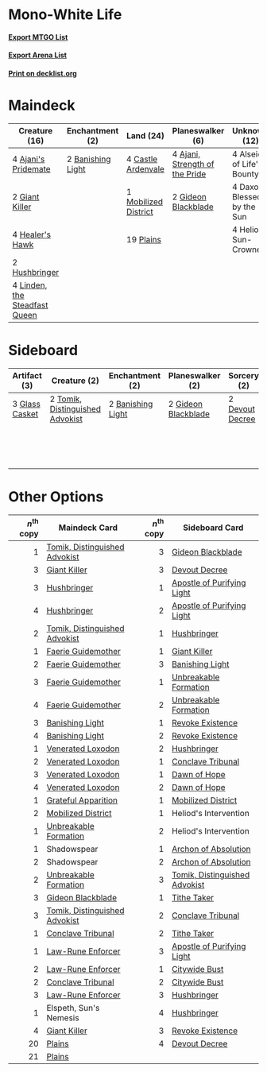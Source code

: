 # Mono-White Life

#### [Export MTGO List](../collection/Mono-White%20Life/Mono-White%20Life.txt)
#### [Export Arena List](../collection/Mono-White%20Life/Mono-White%20Life_arena.txt)
#### [Print on decklist.org](http://decklist.org/?deckmain=4%09Ajani's%20Pridemate%0A4%09Ajani,%20Strength%20of%20the%20Pride%0A4%09Alseid%20of%20Life's%20Bounty%0A2%09Banishing%20Light%0A4%09Castle%20Ardenvale%0A4%09Daxos,%20Blessed%20by%20the%20Sun%0A2%09Giant%20Killer%0A2%09Gideon%20Blackblade%0A4%09Healer's%20Hawk%0A4%09Heliod,%20Sun-Crowned%0A2%09Hushbringer%0A4%09Linden,%20the%20Steadfast%20Queen%0A1%09Mobilized%20District%0A19%09Plains&deckside=2%09Banishing%20Light%0A2%09Devout%20Decree%0A2%09Elspeth%20Conquers%20Death%0A2%09Elspeth,%20Sun's%20Nemesis%0A2%09Gideon%20Blackblade%0A3%09Glass%20Casket%0A2%09Tomik,%20Distinguished%20Advokist)
# Maindeck

|                                             Creature (16)                                              |                                      Enchantment (2)                                       |                                           Land (24)                                           |                                            Planeswalker (6)                                             |       Unknown (12)        |
|--------------------------------------------------------------------------------------------------------|--------------------------------------------------------------------------------------------|-----------------------------------------------------------------------------------------------|---------------------------------------------------------------------------------------------------------|---------------------------|
|4 [Ajani's Pridemate](http://gatherer.wizards.com/Pages/Card/Details.aspx?multiverseid=376241)          |2 [Banishing Light](http://gatherer.wizards.com/Pages/Card/Details.aspx?multiverseid=405135)|4 [Castle Ardenvale](http://gatherer.wizards.com/Pages/Card/Details.aspx?multiverseid=473200)  |4 [Ajani, Strength of the Pride](http://gatherer.wizards.com/Pages/Card/Details.aspx?multiverseid=466756)|4 Alseid of Life's Bounty  |
|2 [Giant Killer](http://gatherer.wizards.com/Pages/Card/Details.aspx?multiverseid=472976)               |                                                                                            |1 [Mobilized District](http://gatherer.wizards.com/Pages/Card/Details.aspx?multiverseid=461176)|2 [Gideon Blackblade](http://gatherer.wizards.com/Pages/Card/Details.aspx?multiverseid=463943)           |4 Daxos, Blessed by the Sun|
|4 [Healer's Hawk](http://gatherer.wizards.com/Pages/Card/Details.aspx?multiverseid=452764)              |                                                                                            |19 [Plains](http://gatherer.wizards.com/Pages/Card/Details.aspx?multiverseid=439856)           |                                                                                                         |4 Heliod, Sun-Crowned      |
|2 [Hushbringer](http://gatherer.wizards.com/Pages/Card/Details.aspx?multiverseid=472980)                |                                                                                            |                                                                                               |                                                                                                         |                           |
|4 [Linden, the Steadfast Queen](http://gatherer.wizards.com/Pages/Card/Details.aspx?multiverseid=472982)|                                                                                            |                                                                                               |                                                                                                         |                           |


# Sideboard

|                                      Artifact (3)                                       |                                               Creature (2)                                               |                                      Enchantment (2)                                       |                                       Planeswalker (2)                                       |                                       Sorcery (2)                                        |      Unknown (4)       |
|-----------------------------------------------------------------------------------------|----------------------------------------------------------------------------------------------------------|--------------------------------------------------------------------------------------------|----------------------------------------------------------------------------------------------|------------------------------------------------------------------------------------------|------------------------|
|3 [Glass Casket](http://gatherer.wizards.com/Pages/Card/Details.aspx?multiverseid=472977)|2 [Tomik, Distinguished Advokist](http://gatherer.wizards.com/Pages/Card/Details.aspx?multiverseid=460961)|2 [Banishing Light](http://gatherer.wizards.com/Pages/Card/Details.aspx?multiverseid=405135)|2 [Gideon Blackblade](http://gatherer.wizards.com/Pages/Card/Details.aspx?multiverseid=463943)|2 [Devout Decree](http://gatherer.wizards.com/Pages/Card/Details.aspx?multiverseid=466767)|2 Elspeth Conquers Death|
|                                                                                         |                                                                                                          |                                                                                            |                                                                                              |                                                                                          |2 Elspeth, Sun's Nemesis|


# Other Options

|*n*<sup>th</sup> copy|                                             Maindeck Card                                              |*n*<sup>th</sup> copy|                                             Sideboard Card                                             |
|--------------------:|--------------------------------------------------------------------------------------------------------|--------------------:|--------------------------------------------------------------------------------------------------------|
|                    1|[Tomik, Distinguished Advokist](http://gatherer.wizards.com/Pages/Card/Details.aspx?multiverseid=460961)|                    3|[Gideon Blackblade](http://gatherer.wizards.com/Pages/Card/Details.aspx?multiverseid=463943)            |
|                    3|[Giant Killer](http://gatherer.wizards.com/Pages/Card/Details.aspx?multiverseid=472976)                 |                    3|[Devout Decree](http://gatherer.wizards.com/Pages/Card/Details.aspx?multiverseid=466767)                |
|                    3|[Hushbringer](http://gatherer.wizards.com/Pages/Card/Details.aspx?multiverseid=472980)                  |                    1|[Apostle of Purifying Light](http://gatherer.wizards.com/Pages/Card/Details.aspx?multiverseid=466760)   |
|                    4|[Hushbringer](http://gatherer.wizards.com/Pages/Card/Details.aspx?multiverseid=472980)                  |                    2|[Apostle of Purifying Light](http://gatherer.wizards.com/Pages/Card/Details.aspx?multiverseid=466760)   |
|                    2|[Tomik, Distinguished Advokist](http://gatherer.wizards.com/Pages/Card/Details.aspx?multiverseid=460961)|                    1|[Hushbringer](http://gatherer.wizards.com/Pages/Card/Details.aspx?multiverseid=472980)                  |
|                    1|[Faerie Guidemother](http://gatherer.wizards.com/Pages/Card/Details.aspx?multiverseid=472973)           |                    1|[Giant Killer](http://gatherer.wizards.com/Pages/Card/Details.aspx?multiverseid=472976)                 |
|                    2|[Faerie Guidemother](http://gatherer.wizards.com/Pages/Card/Details.aspx?multiverseid=472973)           |                    3|[Banishing Light](http://gatherer.wizards.com/Pages/Card/Details.aspx?multiverseid=405135)              |
|                    3|[Faerie Guidemother](http://gatherer.wizards.com/Pages/Card/Details.aspx?multiverseid=472973)           |                    1|[Unbreakable Formation](http://gatherer.wizards.com/Pages/Card/Details.aspx?multiverseid=457173)        |
|                    4|[Faerie Guidemother](http://gatherer.wizards.com/Pages/Card/Details.aspx?multiverseid=472973)           |                    2|[Unbreakable Formation](http://gatherer.wizards.com/Pages/Card/Details.aspx?multiverseid=457173)        |
|                    3|[Banishing Light](http://gatherer.wizards.com/Pages/Card/Details.aspx?multiverseid=405135)              |                    1|[Revoke Existence](http://gatherer.wizards.com/Pages/Card/Details.aspx?multiverseid=378397)             |
|                    4|[Banishing Light](http://gatherer.wizards.com/Pages/Card/Details.aspx?multiverseid=405135)              |                    2|[Revoke Existence](http://gatherer.wizards.com/Pages/Card/Details.aspx?multiverseid=378397)             |
|                    1|[Venerated Loxodon](http://gatherer.wizards.com/Pages/Card/Details.aspx?multiverseid=452780)            |                    2|[Hushbringer](http://gatherer.wizards.com/Pages/Card/Details.aspx?multiverseid=472980)                  |
|                    2|[Venerated Loxodon](http://gatherer.wizards.com/Pages/Card/Details.aspx?multiverseid=452780)            |                    1|[Conclave Tribunal](http://gatherer.wizards.com/Pages/Card/Details.aspx?multiverseid=452756)            |
|                    3|[Venerated Loxodon](http://gatherer.wizards.com/Pages/Card/Details.aspx?multiverseid=452780)            |                    1|[Dawn of Hope](http://gatherer.wizards.com/Pages/Card/Details.aspx?multiverseid=452758)                 |
|                    4|[Venerated Loxodon](http://gatherer.wizards.com/Pages/Card/Details.aspx?multiverseid=452780)            |                    2|[Dawn of Hope](http://gatherer.wizards.com/Pages/Card/Details.aspx?multiverseid=452758)                 |
|                    1|[Grateful Apparition](http://gatherer.wizards.com/Pages/Card/Details.aspx?multiverseid=460944)          |                    1|[Mobilized District](http://gatherer.wizards.com/Pages/Card/Details.aspx?multiverseid=461176)           |
|                    2|[Mobilized District](http://gatherer.wizards.com/Pages/Card/Details.aspx?multiverseid=461176)           |                    1|Heliod's Intervention                                                                                   |
|                    1|[Unbreakable Formation](http://gatherer.wizards.com/Pages/Card/Details.aspx?multiverseid=457173)        |                    2|Heliod's Intervention                                                                                   |
|                    1|Shadowspear                                                                                             |                    1|[Archon of Absolution](http://gatherer.wizards.com/Pages/Card/Details.aspx?multiverseid=472965)         |
|                    2|Shadowspear                                                                                             |                    2|[Archon of Absolution](http://gatherer.wizards.com/Pages/Card/Details.aspx?multiverseid=472965)         |
|                    2|[Unbreakable Formation](http://gatherer.wizards.com/Pages/Card/Details.aspx?multiverseid=457173)        |                    3|[Tomik, Distinguished Advokist](http://gatherer.wizards.com/Pages/Card/Details.aspx?multiverseid=460961)|
|                    3|[Gideon Blackblade](http://gatherer.wizards.com/Pages/Card/Details.aspx?multiverseid=463943)            |                    1|[Tithe Taker](http://gatherer.wizards.com/Pages/Card/Details.aspx?multiverseid=457171)                  |
|                    3|[Tomik, Distinguished Advokist](http://gatherer.wizards.com/Pages/Card/Details.aspx?multiverseid=460961)|                    2|[Conclave Tribunal](http://gatherer.wizards.com/Pages/Card/Details.aspx?multiverseid=452756)            |
|                    1|[Conclave Tribunal](http://gatherer.wizards.com/Pages/Card/Details.aspx?multiverseid=452756)            |                    2|[Tithe Taker](http://gatherer.wizards.com/Pages/Card/Details.aspx?multiverseid=457171)                  |
|                    1|[Law-Rune Enforcer](http://gatherer.wizards.com/Pages/Card/Details.aspx?multiverseid=460947)            |                    3|[Apostle of Purifying Light](http://gatherer.wizards.com/Pages/Card/Details.aspx?multiverseid=466760)   |
|                    2|[Law-Rune Enforcer](http://gatherer.wizards.com/Pages/Card/Details.aspx?multiverseid=460947)            |                    1|[Citywide Bust](http://gatherer.wizards.com/Pages/Card/Details.aspx?multiverseid=452754)                |
|                    2|[Conclave Tribunal](http://gatherer.wizards.com/Pages/Card/Details.aspx?multiverseid=452756)            |                    2|[Citywide Bust](http://gatherer.wizards.com/Pages/Card/Details.aspx?multiverseid=452754)                |
|                    3|[Law-Rune Enforcer](http://gatherer.wizards.com/Pages/Card/Details.aspx?multiverseid=460947)            |                    3|[Hushbringer](http://gatherer.wizards.com/Pages/Card/Details.aspx?multiverseid=472980)                  |
|                    1|Elspeth, Sun's Nemesis                                                                                  |                    4|[Hushbringer](http://gatherer.wizards.com/Pages/Card/Details.aspx?multiverseid=472980)                  |
|                    4|[Giant Killer](http://gatherer.wizards.com/Pages/Card/Details.aspx?multiverseid=472976)                 |                    3|[Revoke Existence](http://gatherer.wizards.com/Pages/Card/Details.aspx?multiverseid=378397)             |
|                   20|[Plains](http://gatherer.wizards.com/Pages/Card/Details.aspx?multiverseid=439856)                       |                    4|[Devout Decree](http://gatherer.wizards.com/Pages/Card/Details.aspx?multiverseid=466767)                |
|                   21|[Plains](http://gatherer.wizards.com/Pages/Card/Details.aspx?multiverseid=439856)                       |                     |                                                                                                        |

